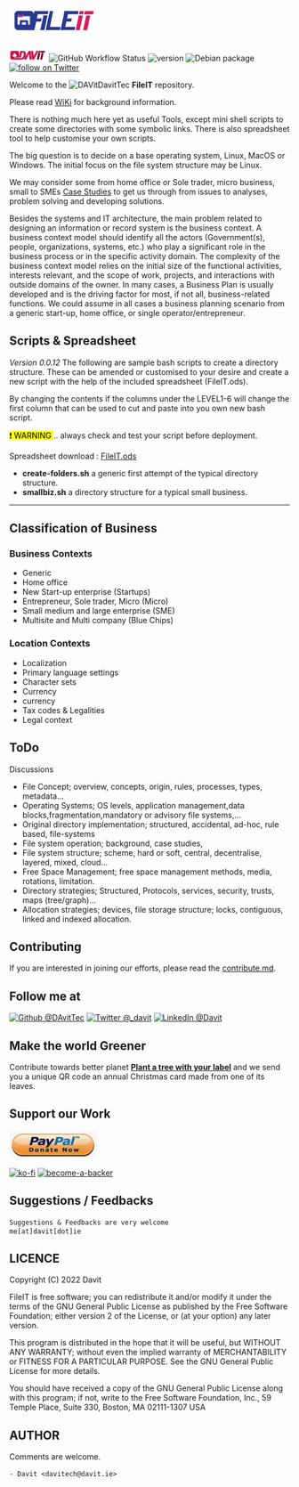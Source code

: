 # <a href="https://github.com/DavitTec/fileit"><img border="0" alt="FileIT" src="lib/img/FileIT.png" height="50"></a>


<a href="https://davit.ie/"><img border="0" alt="DAVIT" src="https://raw.githubusercontent.com/DavitTec/dotfiles/master/img/DAVIT2.png" height="20"></a>
![GitHub Workflow Status](https://img.shields.io/github/workflow/status/davittec/fileme/CI?style=plastic)
![version](https://img.shields.io/badge/version-0.0.12-red?style=plastic)
![Debian package](https://img.shields.io/debian/v/bash/unstable?color=red&label=bash&style=plastic)
<a href="https://twitter.com/intent/follow?screen_name=_davit">
        <img src="https://img.shields.io/twitter/follow/_davit?style=social&logo=twitter"
            alt="follow on Twitter"></a>


Welcome to the  ![DAVit](https://avatars.githubusercontent.com/u/8759293?s=20&u=80214f09c8a6f5a219c40a62af483e694cb6fed8&v=4)DavitTec **FileIT** repository.


Please read [WiKi](https://github.com/DavitTec/fileit/wiki) for background information.


There is nothing much here yet as useful Tools, except mini shell scripts to create some directories with some symbolic links. There is also spreadsheet tool to help customise your own scripts.

The big question is to decide on a base operating system, Linux, MacOS or Windows. The initial focus on the file system structure may be Linux.

We may consider some from home office or Sole trader, micro business, small to SMEs [Case Studies](https://github.com/DavitTec/fileit/wiki/Case-Studies) to get us through from issues to analyses, problem solving and developing solutions.

Besides the systems and IT architecture, the main problem related to designing an information or record system is the business context. A business context model should identify all the actors (Government(s), people, organizations, systems, etc.) who play a significant role in the business process or in the specific activity domain. The complexity of the business context model relies on the initial size of the functional activities, interests relevant, and the scope of work, projects, and interactions with outside domains of the owner. In many cases, a Business Plan is usually developed and is the driving factor for most, if not all, business-related functions. We could assume in all cases a business planning scenario from a generic start-up, home office, or single operator/entrepreneur.


## Scripts & Spreadsheet

_Version 0.0.12_
The following are sample bash scripts to create a directory structure.
These can be amended or customised to your desire and create a new script
with the help of the included spreadsheet (FileIT.ods).

By changing the contents if the columns under the LEVEL1-6 will change the first
column that can be used to cut and paste into you own new bash script.

<mark>:exclamation:	WARNING </mark> ..    always check and test your script before deployment.


Spreadsheet download :
[FileIT.ods](https://github.com/DavitTec/FileIT/raw/master/src/FileIT.ods)

* **create-folders.sh** a generic first attempt of the typical directory structure.
* **smallbiz.sh** a directory structure for a typical small business.

---
## Classification of Business

### Business Contexts
* Generic
* Home office
* New Start-up enterprise (Startups)
* Entrepreneur, Sole trader, Micro (Micro)
* Small medium and large enterprise (SME)
* Multisite and Multi company (Blue Chips)

### Location Contexts
* Localization
*   Primary language settings
* Character sets
* Currency
*   currency
*   Tax codes & Legalities
*   Legal context

## ToDo
Discussions

* File Concept; overview, concepts, origin, rules, processes, types, metadata...
* Operating Systems; OS levels, application management,data blocks,fragmentation,mandatory or advisory file systems,...
* Original directory implementation; structured, accidental, ad-hoc, rule based, file-systems
* File system operation; background, case studies,  
* File system structure; scheme, hard or soft, central, decentralise, layered, mixed, cloud...
* Free Space Management; free space management methods, media, rotations, limitation.
* Directory strategies; Structured, Protocols, services, security, trusts, maps (tree/graph)...
* Allocation strategies; devices, file storage structure; locks, contiguous, linked and indexed allocation.


## Contributing


If you are interested in joining our efforts, please read the [contribute.md](contribute.md).


## Follow me at
<a href="https://github.com/DavitTec/"><img alt="Github @DAvitTec" src="https://img.shields.io/static/v1?logo=github&message=Github&color=black&style=flat-square&label=" /></a> <a href="https://twitter.com/_davit/"><img alt="Twitter @_davit" src="https://img.shields.io/static/v1?logo=twitter&message=Twitter&color=black&style=flat-square&label=" /></a> <a href="https://www.linkedin.com/company/davit/about/"><img alt="LinkedIn @Davit" src="https://img.shields.io/static/v1?logo=linkedin&message=LinkedIn&color=black&style=flat-square&label=&link=https://twitter.com/_davit" /></a>


## Make the world Greener
Contribute towards better planet [**Plant a tree with your label**](https://osici.com/) and we send you a unique QR code an annual Christmas card made from one of its leaves.


## Support our Work
<p>
  <a href="https://www.paypal.me/DavitTec" target="_blank">
      <img height="50" alt="Support with Paypal" src="lib/img/paypal-donate.png"/></a>

[![ko-fi](https://ko-fi.com/img/githubbutton_sm.svg)](https://ko-fi.com/DavitTec)
[![become-a-backer](https://opencollective.com/fileit/backers.svg?width=890)](https://opencollective.com/fileit#backers)
</p>

## Suggestions / Feedbacks
```
Suggestions & Feedbacks are very welcome
me[at]davit[dot]ie
```

## LICENCE ##
  Copyright (C) 2022 Davit

  FileIT is free software; you can redistribute it and/or modify
  it under the terms of the GNU General Public License as published by
  the Free Software Foundation; either version 2 of the License, or
  (at your option) any later version.

  This program is distributed in the hope that it will be useful,
  but WITHOUT ANY WARRANTY; without even the implied warranty of
  MERCHANTABILITY or FITNESS FOR A PARTICULAR PURPOSE.  See the
  GNU General Public License for more details.

  You should have received a copy of the GNU General Public License
  along with this program; if not, write to the Free Software
  Foundation, Inc., 59 Temple Place, Suite 330, Boston, MA  02111-1307  USA

## AUTHOR ##
Comments are welcome.

	- Davit <davitech@davit.ie>

